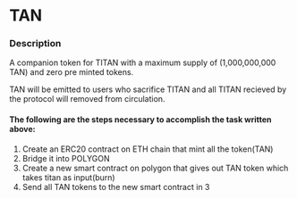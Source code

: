 # TAN 

### Description
A companion token for TITAN with a maximum supply of (1,000,000,000 TAN) and zero pre minted tokens. 

TAN will be emitted to users who sacrifice TITAN and all TITAN recieved by the protocol will removed from circulation.


#### The following are the steps necessary to accomplish the task written above:

1. Create an ERC20 contract on ETH chain that mint all the token(TAN)  
2. Bridge it into POLYGON 
3. Create a new smart contract on polygon that gives out TAN token which takes titan as input(burn)
4. Send all TAN tokens to the new smart contract in 3
